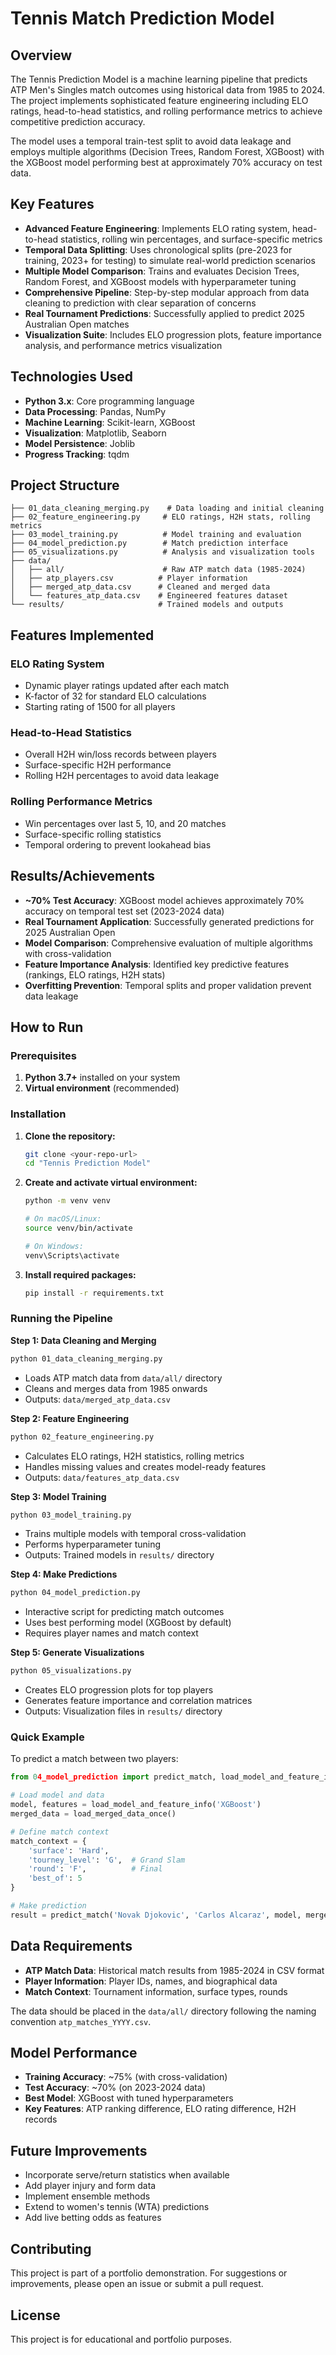 # Tennis Match Prediction Model

## Overview

The Tennis Prediction Model is a machine learning pipeline that predicts ATP Men's Singles match outcomes using historical data from 1985 to 2024. The project implements sophisticated feature engineering including ELO ratings, head-to-head statistics, and rolling performance metrics to achieve competitive prediction accuracy.

The model uses a temporal train-test split to avoid data leakage and employs multiple algorithms (Decision Trees, Random Forest, XGBoost) with the XGBoost model performing best at approximately 70% accuracy on test data.

## Key Features

- **Advanced Feature Engineering**: Implements ELO rating system, head-to-head statistics, rolling win percentages, and surface-specific metrics
- **Temporal Data Splitting**: Uses chronological splits (pre-2023 for training, 2023+ for testing) to simulate real-world prediction scenarios
- **Multiple Model Comparison**: Trains and evaluates Decision Trees, Random Forest, and XGBoost models with hyperparameter tuning
- **Comprehensive Pipeline**: Step-by-step modular approach from data cleaning to prediction with clear separation of concerns
- **Real Tournament Predictions**: Successfully applied to predict 2025 Australian Open matches
- **Visualization Suite**: Includes ELO progression plots, feature importance analysis, and performance metrics visualization

## Technologies Used

- **Python 3.x**: Core programming language
- **Data Processing**: Pandas, NumPy
- **Machine Learning**: Scikit-learn, XGBoost
- **Visualization**: Matplotlib, Seaborn
- **Model Persistence**: Joblib
- **Progress Tracking**: tqdm

## Project Structure

```
├── 01_data_cleaning_merging.py    # Data loading and initial cleaning
├── 02_feature_engineering.py     # ELO ratings, H2H stats, rolling metrics
├── 03_model_training.py          # Model training and evaluation
├── 04_model_prediction.py        # Match prediction interface
├── 05_visualizations.py          # Analysis and visualization tools
├── data/
│   ├── all/                      # Raw ATP match data (1985-2024)
│   ├── atp_players.csv          # Player information
│   ├── merged_atp_data.csv      # Cleaned and merged data
│   └── features_atp_data.csv    # Engineered features dataset
└── results/                     # Trained models and outputs
```

## Features Implemented

### ELO Rating System
- Dynamic player ratings updated after each match
- K-factor of 32 for standard ELO calculations
- Starting rating of 1500 for all players

### Head-to-Head Statistics
- Overall H2H win/loss records between players
- Surface-specific H2H performance
- Rolling H2H percentages to avoid data leakage

### Rolling Performance Metrics
- Win percentages over last 5, 10, and 20 matches
- Surface-specific rolling statistics
- Temporal ordering to prevent lookahead bias

## Results/Achievements

- **~70% Test Accuracy**: XGBoost model achieves approximately 70% accuracy on temporal test set (2023-2024 data)
- **Real Tournament Application**: Successfully generated predictions for 2025 Australian Open
- **Model Comparison**: Comprehensive evaluation of multiple algorithms with cross-validation
- **Feature Importance Analysis**: Identified key predictive features (rankings, ELO ratings, H2H stats)
- **Overfitting Prevention**: Temporal splits and proper validation prevent data leakage

## How to Run

### Prerequisites

1. **Python 3.7+** installed on your system
2. **Virtual environment** (recommended)

### Installation

1. **Clone the repository:**
   ```bash
   git clone <your-repo-url>
   cd "Tennis Prediction Model"
   ```

2. **Create and activate virtual environment:**
   ```bash
   python -m venv venv
   
   # On macOS/Linux:
   source venv/bin/activate
   
   # On Windows:
   venv\Scripts\activate
   ```

3. **Install required packages:**
   ```bash
   pip install -r requirements.txt
   ```

### Running the Pipeline

**Step 1: Data Cleaning and Merging**
```bash
python 01_data_cleaning_merging.py
```
- Loads ATP match data from `data/all/` directory
- Cleans and merges data from 1985 onwards
- Outputs: `data/merged_atp_data.csv`

**Step 2: Feature Engineering**
```bash
python 02_feature_engineering.py
```
- Calculates ELO ratings, H2H statistics, rolling metrics
- Handles missing values and creates model-ready features
- Outputs: `data/features_atp_data.csv`

**Step 3: Model Training**
```bash
python 03_model_training.py
```
- Trains multiple models with temporal cross-validation
- Performs hyperparameter tuning
- Outputs: Trained models in `results/` directory

**Step 4: Make Predictions**
```bash
python 04_model_prediction.py
```
- Interactive script for predicting match outcomes
- Uses best performing model (XGBoost by default)
- Requires player names and match context

**Step 5: Generate Visualizations**
```bash
python 05_visualizations.py
```
- Creates ELO progression plots for top players
- Generates feature importance and correlation matrices
- Outputs: Visualization files in `results/` directory

### Quick Example

To predict a match between two players:

```python
from 04_model_prediction import predict_match, load_model_and_feature_info, load_merged_data_once

# Load model and data
model, features = load_model_and_feature_info('XGBoost')
merged_data = load_merged_data_once()

# Define match context
match_context = {
    'surface': 'Hard',
    'tourney_level': 'G',  # Grand Slam
    'round': 'F',          # Final
    'best_of': 5
}

# Make prediction
result = predict_match('Novak Djokovic', 'Carlos Alcaraz', model, merged_data, features, match_context)
```

## Data Requirements

- **ATP Match Data**: Historical match results from 1985-2024 in CSV format
- **Player Information**: Player IDs, names, and biographical data
- **Match Context**: Tournament information, surface types, rounds

The data should be placed in the `data/all/` directory following the naming convention `atp_matches_YYYY.csv`.

## Model Performance

- **Training Accuracy**: ~75% (with cross-validation)
- **Test Accuracy**: ~70% (on 2023-2024 data)
- **Best Model**: XGBoost with tuned hyperparameters
- **Key Features**: ATP ranking difference, ELO rating difference, H2H records

## Future Improvements

- Incorporate serve/return statistics when available
- Add player injury and form data
- Implement ensemble methods
- Extend to women's tennis (WTA) predictions
- Add live betting odds as features

## Contributing

This project is part of a portfolio demonstration. For suggestions or improvements, please open an issue or submit a pull request.

## License

This project is for educational and portfolio purposes.